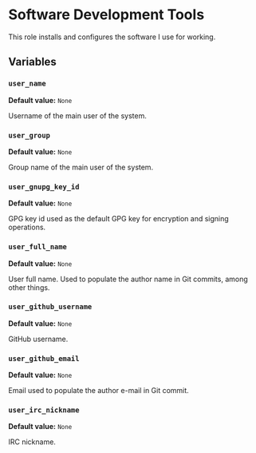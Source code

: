 # Software Development Tools

This role installs and configures the software I use for working.

## Variables

### `user_name`

**Default value:** `None`

Username of the main user of the system.

### `user_group`

**Default value:** `None`

Group name of the main user of the system.

### `user_gnupg_key_id`

**Default value:** `None`

GPG key id used as the default GPG key for encryption and signing operations.

### `user_full_name`

**Default value:** `None`

User full name. Used to populate the author name in Git commits, among other things.

### `user_github_username`

**Default value:** `None`

GitHub username.

### `user_github_email`

**Default value:** `None`

Email used to populate the author e-mail in Git commit.

### `user_irc_nickname`

**Default value:** `None`

IRC nickname.
